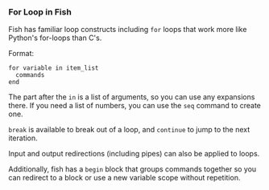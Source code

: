 ### For Loop in Fish

Fish has familiar loop constructs including `for` loops that work more like Python's for-loops than C's.

Format:

```
for variable in item_list
  commands
end
```

The part after the `in` is a list of arguments, so you can use any expansions there. If you need a list of numbers, you can use the `seq` command to create one.

`break` is available to break out of a loop, and `continue` to jump to the next iteration.

Input and output redirections (including pipes) can also be applied to loops.

Additionally, fish has a `begin` block that groups commands together so you can redirect to a block or use a new variable scope without repetition.